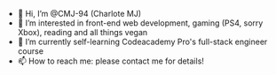 - 👋 Hi, I’m @CMJ-94 (Charlote MJ)
- 👀 I’m interested in front-end web development, gaming (PS4, sorry Xbox), reading and all things vegan 
- 🌱 I’m currently self-learning Codeacademy Pro's full-stack engineer course
- 📫 How to reach me: please contact me for details! 

<!---
CMJ-94/CMJ-94 is a ✨ special ✨ repository because its `README.md` (this file) appears on your GitHub profile.
You can click the Preview link to take a look at your changes.
--->
